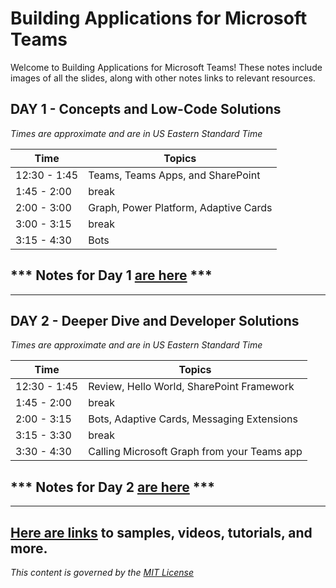 # Building Applications for Microsoft Teams

Welcome to Building Applications for Microsoft Teams! These notes include images of all the slides, along with other notes links to relevant resources.

## **DAY 1 - Concepts and Low-Code Solutions**

_Times are approximate and are in US Eastern Standard Time_

| Time | Topics |
|-----|-----|
| 12:30 - 1:45 | Teams, Teams Apps, and SharePoint |
| 1:45 - 2:00 | break |
| 2:00 - 3:00 | Graph, Power Platform, Adaptive Cards |
| 3:00 - 3:15 | break |
| 3:15 - 4:30 | Bots |

## *** Notes for Day 1 [are here](./Part1.md) ***
_______________

## **DAY 2 - Deeper Dive and Developer Solutions**

_Times are approximate and are in US Eastern Standard Time_

| Time | Topics |
|-----|-----|
| 12:30 - 1:45 | Review, Hello World, SharePoint Framework |
| 1:45 - 2:00 | break |
| 2:00 - 3:15 | Bots, Adaptive Cards, Messaging Extensions |
| 3:15 - 3:30 | break |
| 3:30 - 4:30 | Calling Microsoft Graph from your Teams app |

## *** Notes for Day 2 [are here](./Part2.md) ***
___________

## [Here are links](./Links.md) to samples, videos, tutorials, and more.

_This content is governed by the [MIT License](./LICENSE.md)_